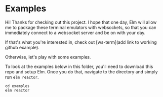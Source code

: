 # Examples
Hi! Thanks for checking out this project.
I hope that one day, Elm will allow me to package these terminal emulators with websockets, so that you can immediately connect to a websocket server and be on with your day.

If that's what you're interested in, check out [ws-term](add link to working github example).

Otherwise, let's play with some examples.

To look at the examples below in this folder, you'll need to download this repo and setup Elm.
Once you do that, navigate to the directory and simply run `elm reactor`.
```
cd examples
elm reactor
```